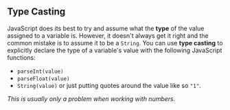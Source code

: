 <section class="module-section" name="Type Casting">&nbsp;</section>

## Type Casting

JavaScript does its best to try and assume what the **type** of the value assigned to a variable is. However, it doesn't always get it right and the common mistake is to assume it to be a `String`. You can use **type casting** to explicitly declare the type of a variable's value with the following JavaScript functions:

*   `parseInt(value)`
*   `parseFloat(value)`
*   `String(value)` or just putting quotes around the value like so `"1"`.

_This is usually only a problem when working with numbers._

